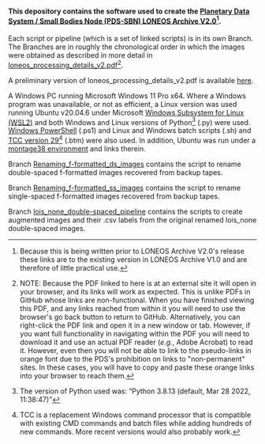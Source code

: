 #### This depository contains the software used to create the [Planetary Data System / Small Bodies Node (PDS-SBN) LONEOS Archive V2.0](https://sbn.psi.edu/pds/resource/doi/loneos_1.0.html)[^1].

Each script or pipeline (which is a set of linked scripts) is in its own Branch. The Branches are in roughly the chronological order in which the images were obtained as described in more detail in [loneos_processing_details_v2.pdf](https://sbnarchive.psi.edu/pds4/surveys/gbo.ast.loneos.survey/document/loneos_processing_details.pdf)[^2]. 

A preliminary version of loneos_processing_details_v2.pdf is available [here](loneos_processing_details_v2.pdf).

A Windows PC running Microsoft Windows 11 Pro x64. Where a Windows program was unavailable, or not as efficient, a Linux version was used running Ubuntu v20.04.6 under Microsoft [Windows Subsystem for Linux (WSL2)]( https://ubuntu.com/desktop/wsl) and both Windows and Linux versions of Python[^3] (.py) were used. [Windows PowerShell]( https://learn.microsoft.com/en-us/powershell/scripting/install/installing-powershell-on-windows?view=powershell-7.5) (.ps1) and Linux and Windows batch scripts (.sh) and [TCC version 29](https://jpsoft.com/downloads/v29/tcmd.exe)[^4] (.btm) were also used. In addition, Ubuntu was run under a [montage38 environment](http://montage.ipac.caltech.edu) and links therein.

Branch [Renaming_f-formatted_ds_images](https://github.com/EdTedesco/PDS-SBN_LONEOS_image_processing_software/tree/Renaming_f-formatted_ds_images) contains the script to rename double-spaced f-formatted images recovered from backup tapes.

Branch [Renaming_f-formatted_ss_images](https://github.com/EdTedesco/PDS-SBN_LONEOS_image_processing_software/tree/Renaming_f-formatted_ss_images) contains the script to rename single-spaced f-formatted images recovered from backup tapes.

Branch [lois_none_double-spaced_pipeline](https://github.com/EdTedesco/PDS-SBN_LONEOS_image_processing_software/tree/Renaming_f-formatted_ds_images) contains the scripts to create augmented images and their .csv labels from the original renamed lois_none double-spaced images.
[^1]: Because this is being written prior to LONEOS Archive V2.0's release these links are to the existing version in LONEOS Archive V1.0 and are therefore of little practical use. 
[^2]: NOTE: Because the PDF linked to here is at an external site it will open in your browser, and its links will work as expected. This is unlike PDFs in GitHub whose links are non-functional. When you have finished viewing this PDF, and any links reached from within it you will need to use the browser's go back button to return to GitHub. Alternatively, you can right-click the PDF link and open it in a new window or tab. However, if you want full functionality in navigating within the PDF you will need to download it and use an actual PDF reader (*e.g.*, Adobe Acrobat) to read it. However, even then you will not be able to link to the pseudo-links in orange font due to the PDS's prohibition on links to "non-permanent" sites. In these cases, you will have to copy and paste these orange links into your browser to reach them.
[^3]: The version of Python used was: “Python 3.8.13 (default, Mar 28 2022, 11:38:47)”
[^4]: TCC is a replacement Windows command processor that is compatible with existing CMD commands and batch files while adding hundreds of new commands. More recent versions would also probably work.
